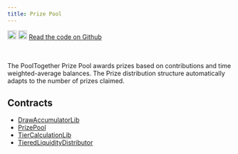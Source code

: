 ```yaml
---
title: Prize Pool
---
```


<div className='flex-center'>
  <img src="/img/github.svg" width="20" height="20" className='github-img-dark' />
  <img src="/img/github-light.png" width="20" height="20" className='github-img-light' />
  <a href="https://github.com/generationsoftware/pt-v5-prize-pool">Read the code on Github</a>
</div>
<br></br>

The PoolTogether Prize Pool awards prizes based on contributions and time weighted-average balances. The Prize distribution structure automatically adapts to the number of prizes claimed.

## Contracts

- [DrawAccumulatorLib](./DrawAccumulatorLib)
- [PrizePool](./PrizePool)
- [TierCalculationLib](./TierCalculationLib)
- [TieredLiquidityDistributor](./TieredLiquidityDistributor)
